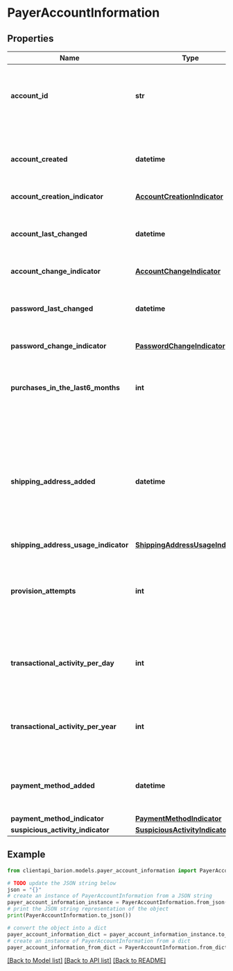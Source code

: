 # PayerAccountInformation


## Properties

Name | Type | Description | Notes
------------ | ------------- | ------------- | -------------
**account_id** | **str** | A unique ID of the payer&#39;s account in the merchant&#39;s system. | [optional] 
**account_created** | **datetime** | The timestamp when the payer created its account in UTC. | [optional] 
**account_creation_indicator** | [**AccountCreationIndicator**](AccountCreationIndicator.md) |  | [optional] 
**account_last_changed** | **datetime** | The timestamp when the payer last changed its account in UTC. | [optional] 
**account_change_indicator** | [**AccountChangeIndicator**](AccountChangeIndicator.md) |  | [optional] 
**password_last_changed** | **datetime** | The timestamp when the payer last changed its password in UTC. | [optional] 
**password_change_indicator** | [**PasswordChangeIndicator**](PasswordChangeIndicator.md) |  | [optional] 
**purchases_in_the_last6_months** | **int** | The number of successful purchases of the payer in the last 6 months. | [optional] 
**shipping_address_added** | **datetime** | The timestamp when the shipping address used for this payment was added to the payer&#39;s account in UTC. | [optional] 
**shipping_address_usage_indicator** | [**ShippingAddressUsageIndicator**](ShippingAddressUsageIndicator.md) |  | [optional] 
**provision_attempts** | **int** | How many times the customer tried to add a card to its account during the last 24 hours. | [optional] 
**transactional_activity_per_day** | **int** | The number of purchases attached to this payer in the last 24 hours. | [optional] 
**transactional_activity_per_year** | **int** | The number of purchases attached to this payer in the last 365 days. | [optional] 
**payment_method_added** | **datetime** | When this card was added to the payer&#39;s account in UTC. | [optional] 
**payment_method_indicator** | [**PaymentMethodIndicator**](PaymentMethodIndicator.md) |  | [optional] 
**suspicious_activity_indicator** | [**SuspiciousActivityIndicator**](SuspiciousActivityIndicator.md) |  | [optional] 

## Example

```python
from clientapi_barion.models.payer_account_information import PayerAccountInformation

# TODO update the JSON string below
json = "{}"
# create an instance of PayerAccountInformation from a JSON string
payer_account_information_instance = PayerAccountInformation.from_json(json)
# print the JSON string representation of the object
print(PayerAccountInformation.to_json())

# convert the object into a dict
payer_account_information_dict = payer_account_information_instance.to_dict()
# create an instance of PayerAccountInformation from a dict
payer_account_information_from_dict = PayerAccountInformation.from_dict(payer_account_information_dict)
```
[[Back to Model list]](../README.md#documentation-for-models) [[Back to API list]](../README.md#documentation-for-api-endpoints) [[Back to README]](../README.md)



